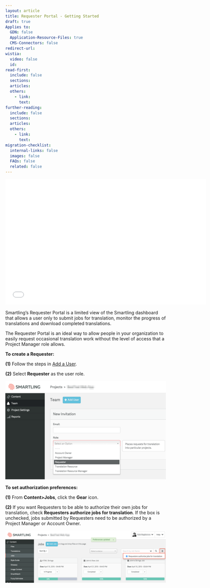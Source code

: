 ```yaml
---
layout: article
title: Requester Portal - Getting Started
draft: true
Applies to:
  GDN: false
  Application-Resource-Files: true
  CMS-Connectors: false
redirect-url:
wistia:
  video: false
  id:
read-first:
  include: false
  sections:
  articles:
  others:
    - link:
      text:
further-reading:
  include: false
  sections:
  articles:
  others:
    - link:
      text:
migration-checklist:
  internal-links: false
  images: false
  FAQs: false
  related: false
---
```



<iframe class="wistia_embed" src="//fast.wistia.net/embed/iframe/htxr7wcdar" name="wistia_embed" width="630" height="394" frameborder="0" scrolling="no" allowfullscreen=""></iframe>

Smartling’s Requester Portal is a limited view of the Smartling dashboard that allows a user only to submit jobs for translation, monitor the progress of translations and download completed translations.

The Requester Portal is an ideal way to allow people in your organization to easily request occasional translation work without the level of access that a Project Manager role allows.

**To create a Requester:**

**(1)** Follow the steps in [Add a User](/hc/en-us/articles/201016167#Add).

**(2)** Select **Requester** as the user role.

![](/uploads/versions/requesterintro1---x----1778-1090x---.png)

**To set authorization preferences:**

**(1)** From **Content&gt;Jobs**, click the **Gear** icon.

**(2)** If you want Requesters to be able to authorize their own jobs for translation, check **Requesters authorize jobs for translation**. If the box is unchecked, jobs submitted by Requesters need to be authorized by a Project Manager or Account Owner.

![](/uploads/versions/requestrintro2---x----2450-800x---.png)